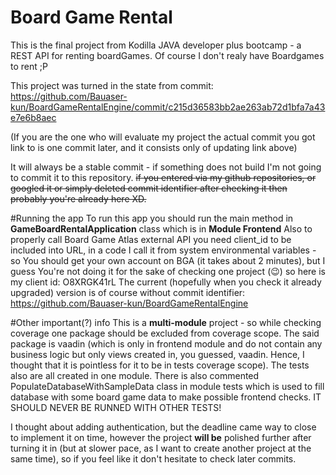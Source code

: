 # Board Game Rental

This is the final project from Kodilla JAVA developer plus bootcamp - a REST API for renting boardGames.
Of course I don't realy have Boardgames to rent ;P

This project was turned in the state from commit: https://github.com/Bauaser-kun/BoardGameRentalEngine/commit/c215d36583bb2ae263ab72d1bfa7a43e7e6b8aec

(If you are the one who will evaluate my project the actual commit you got link to is one commit later, and it consists only of updating link above)

It will always be a stable commit - if something does not build I'm not going to commit it to this repository.
~~if you entered via my github repositories, or googled it or simply deleted commit identifier after checking it then probably you're already here XD.~~

#Running the app
To run this app you should run the main method in **GameBoardRentalApplication** class which is in **Module Frontend**
Also to properly call Board Game Atlas external API you need client_id to be included into URL, in a code I call it from
system environmental variables - so You should get your own account on BGA (it takes about 2 minutes), but I guess You're
not doing it for the sake of checking one project (:wink:) so here is my client id: O8XRGK41rL
The current (hopefully when you check it already upgraded) version is of course without commit identifier: https://github.com/Bauaser-kun/BoardGameRentalEngine

#Other important(?) info
This is a **multi-module** project - so while checking coverage one package should be excluded from coverage scope.
The said package is vaadin (which is only in frontend module and do not contain any business logic but only views 
created in, you guessed, vaadin. Hence, I thought that it is pointless for it to be in tests coverage scope).
The tests also are all created in one module.
There is also commented PopulateDatabaseWithSampleData class in module tests which is used to fill database with some 
board game data to make possible frontend checks. IT SHOULD NEVER BE RUNNED WITH OTHER TESTS! 

I thought about adding authentication, but the deadline came way to close to implement it on time, however the project
**will be** polished further after turning it in (but at slower pace, as I want to create another project at the same time),
so if you feel like it don't hesitate to  check later commits.


